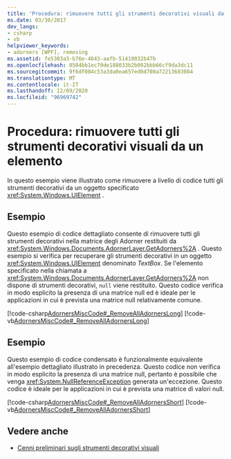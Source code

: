 ```yaml
---
title: 'Procedura: rimuovere tutti gli strumenti decorativi visuali da un elemento'
ms.date: 03/30/2017
dev_langs:
- csharp
- vb
helpviewer_keywords:
- adorners [WPF], removing
ms.assetid: fe5303a3-b76e-4643-aafb-51419032b47b
ms.openlocfilehash: 8504bb1ec70de188033b2b092bbb66cf9da3dc11
ms.sourcegitcommit: 9f6df084c53a3da0ea657ed0d708a72213683084
ms.translationtype: MT
ms.contentlocale: it-IT
ms.lasthandoff: 12/09/2020
ms.locfileid: "96969742"
---
```

# <a name="how-to-remove-all-adorners-from-an-element"></a>Procedura: rimuovere tutti gli strumenti decorativi visuali da un elemento
In questo esempio viene illustrato come rimuovere a livello di codice tutti gli strumenti decorativi da un oggetto specificato <xref:System.Windows.UIElement> .  
  
## <a name="example"></a>Esempio  
 Questo esempio di codice dettagliato consente di rimuovere tutti gli strumenti decorativi nella matrice degli Adorner restituiti da <xref:System.Windows.Documents.AdornerLayer.GetAdorners%2A> .  Questo esempio si verifica per recuperare gli strumenti decorativi in un oggetto <xref:System.Windows.UIElement> denominato *TextBox*.  Se l'elemento specificato nella chiamata a <xref:System.Windows.Documents.AdornerLayer.GetAdorners%2A> non dispone di strumenti decorativi, `null` viene restituito.  Questo codice verifica in modo esplicito la presenza di una matrice null ed è ideale per le applicazioni in cui è prevista una matrice null relativamente comune.  
  
 [!code-csharp[AdornersMiscCode#_RemoveAllAdornersLong](~/samples/snippets/csharp/VS_Snippets_Wpf/AdornersMiscCode/CSharp/Window1.xaml.cs#_removealladornerslong)]
 [!code-vb[AdornersMiscCode#_RemoveAllAdornersLong](~/samples/snippets/visualbasic/VS_Snippets_Wpf/AdornersMiscCode/visualbasic/window1.xaml.vb#_removealladornerslong)]  
  
## <a name="example"></a>Esempio  
 Questo esempio di codice condensato è funzionalmente equivalente all'esempio dettagliato illustrato in precedenza. Questo codice non verifica in modo esplicito la presenza di una matrice null, pertanto è possibile che venga <xref:System.NullReferenceException> generata un'eccezione.  Questo codice è ideale per le applicazioni in cui è prevista una matrice di valori null.  
  
 [!code-csharp[AdornersMiscCode#_RemoveAllAdornersShort](~/samples/snippets/csharp/VS_Snippets_Wpf/AdornersMiscCode/CSharp/Window1.xaml.cs#_removealladornersshort)]
 [!code-vb[AdornersMiscCode#_RemoveAllAdornersShort](~/samples/snippets/visualbasic/VS_Snippets_Wpf/AdornersMiscCode/visualbasic/window1.xaml.vb#_removealladornersshort)]  
  
## <a name="see-also"></a>Vedere anche

- [Cenni preliminari sugli strumenti decorativi visuali](adorners-overview.md)
